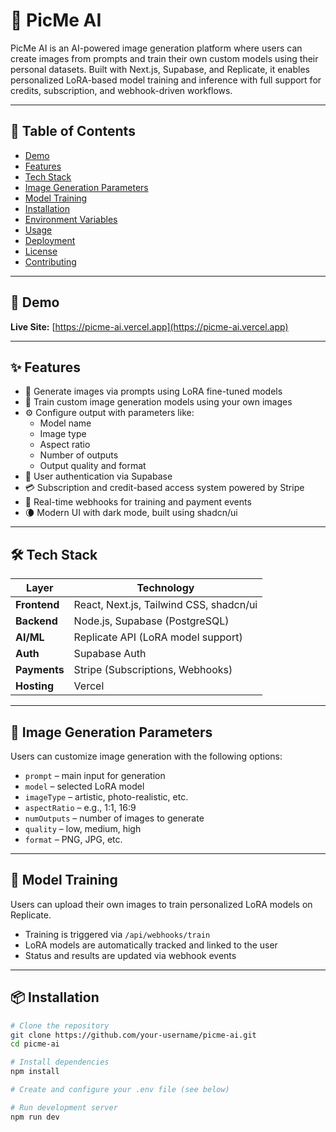 # 🎨 PicMe AI

PicMe AI is an AI-powered image generation platform where users can create images from prompts and train their own custom models using their personal datasets. Built with Next.js, Supabase, and Replicate, it enables personalized LoRA-based model training and inference with full support for credits, subscription, and webhook-driven workflows.

---

## 📑 Table of Contents

- [Demo](#demo)
- [Features](#features)
- [Tech Stack](#tech-stack)
- [Image Generation Parameters](#image-generation-parameters)
- [Model Training](#model-training)
- [Installation](#installation)
- [Environment Variables](#environment-variables)
- [Usage](#usage)
- [Deployment](#deployment)
- [License](#license)
- [Contributing](#contributing)

---

## 🔗 Demo

**Live Site:** [https://picme-ai.vercel.app](https://picme-ai.vercel.app)  


---

## ✨ Features

- 🎨 Generate images via prompts using LoRA fine-tuned models
- 🧠 Train custom image generation models using your own images
- ⚙️ Configure output with parameters like:
  - Model name
  - Image type
  - Aspect ratio
  - Number of outputs
  - Output quality and format
- 🔐 User authentication via Supabase
- 💳 Subscription and credit-based access system powered by Stripe
- 🔁 Real-time webhooks for training and payment events
- 🌘 Modern UI with dark mode, built using shadcn/ui

---

## 🛠 Tech Stack

| Layer         | Technology                              |
|---------------|------------------------------------------|
| **Frontend**  | React, Next.js, Tailwind CSS, shadcn/ui |
| **Backend**   | Node.js, Supabase (PostgreSQL)          |
| **AI/ML**     | Replicate API (LoRA model support)      |
| **Auth**      | Supabase Auth                           |
| **Payments**  | Stripe (Subscriptions, Webhooks)        |
| **Hosting**   | Vercel                                   |

---

## 🧾 Image Generation Parameters

Users can customize image generation with the following options:

- `prompt` – main input for generation
- `model` – selected LoRA model
- `imageType` – artistic, photo-realistic, etc.
- `aspectRatio` – e.g., 1:1, 16:9
- `numOutputs` – number of images to generate
- `quality` – low, medium, high
- `format` – PNG, JPG, etc.

---

## 🧠 Model Training

Users can upload their own images to train personalized LoRA models on Replicate.

- Training is triggered via `/api/webhooks/train`
- LoRA models are automatically tracked and linked to the user
- Status and results are updated via webhook events

---

## 📦 Installation

```bash
# Clone the repository
git clone https://github.com/your-username/picme-ai.git
cd picme-ai

# Install dependencies
npm install

# Create and configure your .env file (see below)

# Run development server
npm run dev
